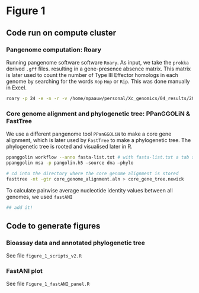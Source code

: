 # Figure 1

## Code run on compute cluster

### Pangenome computation: Roary

Running pangenome software software `Roary`. As input, we take the `prokka` derived `.gff` files. resulting in a gene-presence absence matrix. This matrix is later used to count the number of Type III Effector homologs in each genome by searching for the words `Xop` `Hop` or `Rip`. This was done manually in Excel.

```bash
roary -p 24 -e -n -r -v /home/mpaauw/personal/Xc_genomics/04_results/20210518_annotation/barcode*/barcode*.gff
```
### Core genome alignment and phylogenetic tree: PPanGGOLiN & FastTree

We use a different pangenome tool `PPanGGOLiN` to make a core gene alignment, which is later used by `FastTree` to make a phylogenetic tree. The phylogenetic tree is rooted and visualised later in R.

```bash
ppanggolin workflow --anno fasta-list.txt # with fasta-list.txt a tab seperated file with strain identifiers, and the location of the .gff annotation files
ppanggolin msa -p pangolin.h5 –source dna –phylo

# cd into the directory where the core genome alignment is stored
fasttree -nt -gtr core_genome_alignment.aln > core_gene_tree.newick 
```

To calculate pairwise average nucleotide identity values between all genomes, we used `fastANI`

```bash
## add it!
```

## Code to generate figures

### Bioassay data and annotated phylogenetic tree

See file `figure_1_scripts_v2.R`

### FastANI plot

See file `Figure_1_fastANI_panel.R`
